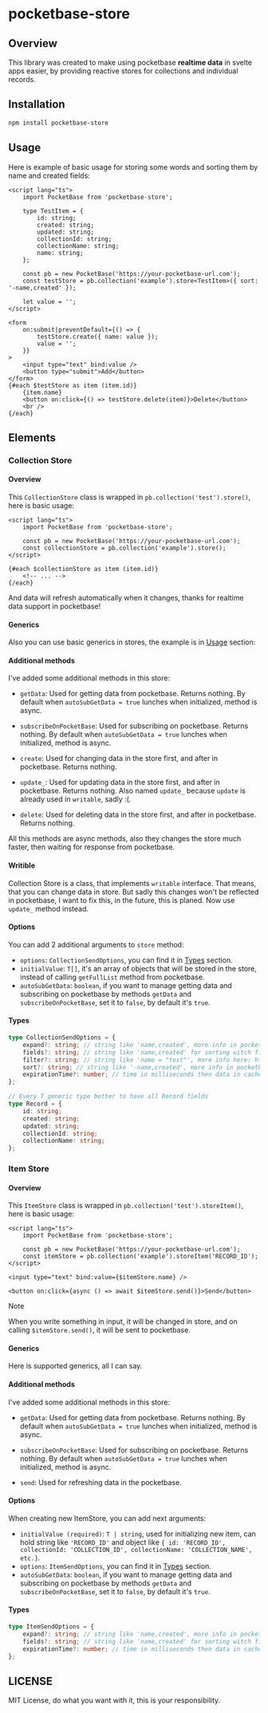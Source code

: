 # pocketbase-store

## Overview

This library was created to make using pocketbase **realtime data** in svelte apps easier, by providing reactive stores for collections and individual records.

## Installation

```bash
npm install pocketbase-store
```

## Usage

Here is example of basic usage for storing some words and sorting them by name and created fields:

```svelte
<script lang="ts">
	import PocketBase from 'pocketbase-store';

	type TestItem = {
		id: string;
		created: string;
		updated: string;
		collectionId: string;
		collectionName: string;
		name: string;
	};

	const pb = new PocketBase('https://your-pocketbase-url.com');
	const testStore = pb.collection('example').store<TestItem>({ sort: '-name,created' });

	let value = '';
</script>

<form
	on:submit|preventDefault={() => {
		testStore.create({ name: value });
		value = '';
	}}
>
	<input type="text" bind:value />
	<button type="submit">Add</button>
</form>
{#each $testStore as item (item.id)}
	{item.name}
	<button on:click={() => testStore.delete(item)}>Delete</button>
	<br />
{/each}
```

## Elements

### Collection Store

#### Overview

This `CollectionStore` class is wrapped in `pb.collection('test').store()`, here is basic usage:

```svelte
<script lang="ts">
	import PocketBase from 'pocketbase-store';

	const pb = new PocketBase('https://your-pocketbase-url.com');
	const collectionStore = pb.collection('example').store();
</script>

{#each $collectionStore as item (item.id)}
	<!-- ... -->
{/each}
```

And data will refresh automatically when it changes, thanks for realtime data support in pocketbase!

#### Generics

Also you can use basic generics in stores, the example is in [Usage](#usage) section:

#### Additional methods

I've added some additional methods in this store:

- `getData`: Used for getting data from pocketbase. Returns nothing. By default when `autoSubGetData = true` lunches when initialized, method is async.
- `subscribeOnPocketBase`: Used for subscribing on pocketbase. Returns nothing. By default when `autoSubGetData = true` lunches when initialized, method is async.

- `create`: Used for changing data in the store first, and after in pocketbase. Returns nothing.
- `update_`: Used for updating data in the store first, and after in pocketbase. Returns nothing. Also named `update_` because `update` is already used in `writable`, sadly :(.
- `delete`: Used for deleting data in the store first, and after in pocketbase. Returns nothing.

All this methods are async methods, also they changes the store much faster, then waiting for response from pocketbase.

#### Writible

Collection Store is a class, that implements `writable` interface. That means, that you can change data in store. But sadly this changes won't be reflected in pocketbase, I want to fix this, in the future, this is planed. Now use `update_` method instead.

#### Options

You can add 2 additional arguments to `store` method:

- `options`: `CollectionSendOptions`, you can find it in [Types](#types) section.
- `initialValue`: `T[]`, it's an array of objects that will be stored in the store, instead of calling `getFullList` method from pocketbase.
- `autoSubGetData`: `boolean`, if you want to manage getting data and subscribing on pocketbase by methods `getData` and `subscribeOnPocketBase`, set it to `false`, by default it's `true`.

#### Types

```ts
type CollectionSendOptions = {
	expand?: string; // string like 'name,created', more info in pocketbase admin ui docs
	fields?: string; // string like 'name,created' for sorting witch fields to send
	filter?: string; // string like 'name = "test"', more info here: https://pocketbase.io/docs/api-rules-and-filters/
	sort?: string; // string like '-name,created', more info in pocketbase admin ui docs
	expirationTime?: number; // time in milliseconds then data in cache will be deleted (by default 4 seconds)
};

// Every T generic type better to have all Record fields
type Record = {
	id: string;
	created: string;
	updated: string;
	collectionId: string;
	collectionName: string;
};
```

### Item Store

#### Overview

This `ItemStore` class is wrapped in `pb.collection('test').storeItem()`, here is basic usage:

```svelte
<script lang="ts">
	import PocketBase from 'pocketbase-store';

	const pb = new PocketBase('https://your-pocketbase-url.com');
	const itemStore = pb.collection('example').storeItem('RECORD_ID');
</script>

<input type="text" bind:value={$itemStore.name} />

<button on:click={async () => await $itemStore.send()}>Send</button>
```

> [!NOTE]
> When you write something in input, it will be changed in store, and on calling `$itemStore.send()`, it will be sent to pocketbase.

#### Generics

Here is supported generics, all I can say.

#### Additional methods

I've added some additional methods in this store:

- `getData`: Used for getting data from pocketbase. Returns nothing. By default when `autoSubGetData = true` lunches when initialized, method is async.
- `subscribeOnPocketBase`: Used for subscribing on pocketbase. Returns nothing. By default when `autoSubGetData = true` lunches when initialized, method is async.

- `send`: Used for refreshing data in the pocketbase.

#### Options

When creating new ItemStore, you can add next arguments:

- `initialValue (required)`: `T | string`, used for initializing new item, can hold string like `'RECORD_ID'` and object like `{ id: 'RECORD_ID', collectionId: 'COLLECTION_ID', collectionName: 'COLLECTION_NAME', etc.}`.
- `options`: `ItemSendOptions`, you can find it in [Types](#types) section.
- `autoSubGetData`: `boolean`, if you want to manage getting data and subscribing on pocketbase by methods `getData` and `subscribeOnPocketBase`, set it to `false`, by default it's `true`.

#### Types

```ts
type ItemSendOptions = {
	expand?: string; // string like 'name,created', more info in pocketbase admin ui docs
	fields?: string; // string like 'name,created' for sorting witch fields to send
	expirationTime?: number; // time in milliseconds then data in cache will be deleted (by default 4 seconds)
};
```

## LICENSE

MIT License, do what you want with it, this is your responsibility.
